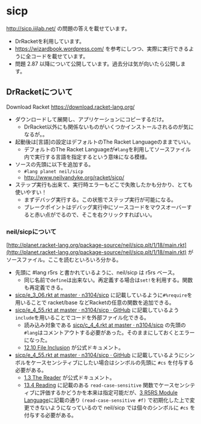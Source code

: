 # sicp

http://sicp.iijlab.net/ の問題の答えを載せています。

* DrRacketを利用しています。
* https://wizardbook.wordpress.com/ を参考にしつつ、実際に実行できるように全コードを載せています。
* 問題 2.87 以降について公開しています。過去分は気が向いたら公開します。

## DrRacketについて
Download Racket
https://download.racket-lang.org/

* ダウンロードして展開し、アプリケーションにコピーするだけ。
    * DrRacket以外にも関係ないものがいくつかインストールされるのが気になるが。。
* 起動後は[言語]の設定はデフォルトのThe Racket Languageのままでいい。
    * デフォルトのThe Racket Languageが<code>#lang</code>を利用してソースファイル内で実行する言語を指定するという意味になる模様。
* ソースの先頭に以下を追加する。
    * <code>#lang planet neil/sicp</code>
    * http://www.neilvandyke.org/racket/sicp/
* ステップ実行も出来て、実行時エラーもどこで失敗したかも分かり、とても使いやすい！
    * まずデバッグ実行する。この状態でステップ実行が可能になる。
    * ブレークポイントはデバッグ実行中にソースコードをマウスオーバーすると赤い点がでるので、そこを右クリックすればいい。

### neil/sicpについて
[http://planet.racket-lang.org/package-source/neil/sicp.plt/1/18/main.rkt](http://planet.racket-lang.org/package-source/neil/sicp.plt/1/18/main.rkt) がソースファイル。ここを読むといろいろ分かる。

* 先頭に #lang r5rs と書かれているように、neil/sicp は r5rs ベース。
	* 同じ名前で<code>define</code>は出来ない。再定義する場合は<code>set!</code>を利用する。関数も再定義できる。
* [sicp/e_3_06.rkt at master · n3104/sicp](https://github.com/n3104/sicp/blob/master/e_3_06.rkt) に記載しているように<code>#%require</code>を用いることで racket/base などRacketの任意の関数を追加できる。
* [sicp/e_4_55.rkt at master · n3104/sicp · GitHub](https://github.com/n3104/sicp/blob/master/e_4_55.rkt) に記載しているよう<code>include</code>を用いることでコードを外部ファイル化できる。
	* 読み込み対象である [sicp/c_4_4.rkt at master · n3104/sicp](https://github.com/n3104/sicp/blob/master/c_4_4.rkt) の先頭の<code>#lang</code>はコメントアウトする必要があった。そのままにしておくとエラーになった。
	* [12.10 File Inclusion](https://docs.racket-lang.org/reference/include.html) が公式ドキュメント。
* [sicp/e_4_55.rkt at master · n3104/sicp · GitHub](https://github.com/n3104/sicp/blob/master/e_4_55.rkt) に記載しているようにシンボルをケースセンシティブにしたい場合はシンボルの先頭に `#cs` を付与する必要がある。
	* [1.3 The Reader](https://docs.racket-lang.org/reference/reader.html#%28part._parse-symbol%29) が公式ドキュメント。
	* [13.4 Reading](https://docs.racket-lang.org/reference/Reading.html#%28def._%28%28quote._~23~25kernel%29._read-case-sensitive%29%29) に記載のある `read-case-sensitive` 関数でケースセンシティブに評価するかどうかを本来は指定可能だが、[3 R5RS Module Language](https://docs.racket-lang.org/r5rs/r5rs-mod.html)に記載の通り `(read-case-sensitive #f)` で初期化した上で変更できないようになっているので neil/sicp では個々のシンボルに `#cs` を付与する必要がある。
